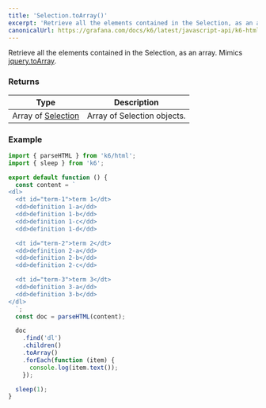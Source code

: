 ```yaml
---
title: 'Selection.toArray()'
excerpt: 'Retrieve all the elements contained in the Selection, as an array.'
canonicalUrl: https://grafana.com/docs/k6/latest/javascript-api/k6-html/selection/selection-toarray/
---
```


Retrieve all the elements contained in the Selection, as an array.
Mimics [jquery.toArray](https://api.jquery.com/toArray/).

### Returns

| Type                                                    | Description                 |
| ------------------------------------------------------- | --------------------------- |
| Array of [Selection](/javascript-api/k6-html/selection) | Array of Selection objects. |

### Example

<CodeGroup labels={[]}>

```javascript
import { parseHTML } from 'k6/html';
import { sleep } from 'k6';

export default function () {
  const content = `
<dl>
  <dt id="term-1">term 1</dt>
  <dd>definition 1-a</dd>
  <dd>definition 1-b</dd>
  <dd>definition 1-c</dd>
  <dd>definition 1-d</dd>

  <dt id="term-2">term 2</dt>
  <dd>definition 2-a</dd>
  <dd>definition 2-b</dd>
  <dd>definition 2-c</dd>

  <dt id="term-3">term 3</dt>
  <dd>definition 3-a</dd>
  <dd>definition 3-b</dd>
</dl>
  `;
  const doc = parseHTML(content);

  doc
    .find('dl')
    .children()
    .toArray()
    .forEach(function (item) {
      console.log(item.text());
    });

  sleep(1);
}
```

</CodeGroup>
